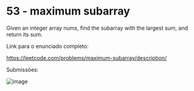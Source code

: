 # 53 - maximum subarray

Given an integer array nums, find the subarray with the largest sum, and return its sum.

Link para o enunciado completo:

https://leetcode.com/problems/maximum-subarray/description/

Submissões:

![image](https://github.com/user-attachments/assets/ec06a7b7-1dce-49c9-b268-791200252027)
